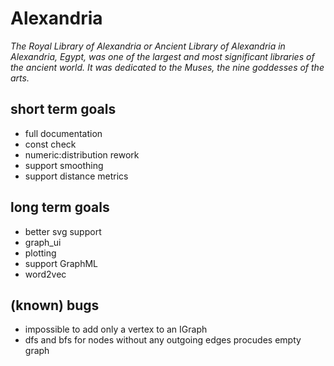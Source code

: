 # Alexandria
_The Royal Library of Alexandria or Ancient Library of Alexandria in Alexandria, Egypt, was one of the largest and most significant libraries of the ancient world. It was dedicated to the Muses, the nine goddesses of the arts._

## short term goals
* full documentation
* const check
* numeric:distribution rework
* support smoothing
* support distance metrics


## long term goals
* better svg support
* graph_ui
* plotting
* support GraphML
* word2vec

## (known) bugs
* impossible to add only a vertex to an IGraph
* dfs and bfs for nodes without any outgoing edges procudes empty graph
